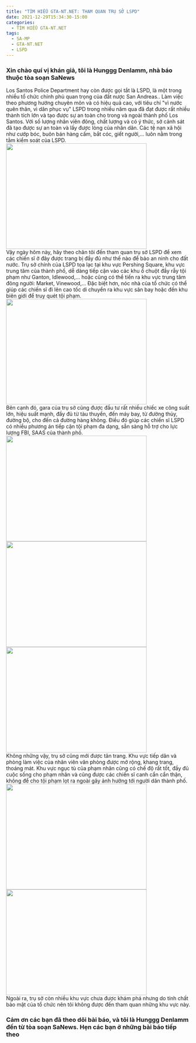 ```yaml
---
title: "TÌM HIỂU GTA-NT.NET: THAM QUAN TRỤ SỞ LSPD"
date: 2021-12-29T15:34:30-15:00
categories:
  - TÌM HIỂU GTA-NT.NET
tags:
  - SA-MP
  - GTA-NT.NET
  - LSPD
---
```

### Xin chào quí vị khán giả, tôi là Hunggg Denlamm, nhà báo thuộc  tòa soạn SaNews
Los Santos Police Department hay còn được gọi tắt là LSPD, là một trong nhiều tổ chức chính phủ quan trọng của đất nược San Andreas.. Làm việc theo phương hướng chuyên môn và có hiệu quả cao, với tiêu chí "vì nước quên thân, vì dân phục vụ" LSPD trong nhiều năm qua đã đạt được rất nhiều thành tích lớn và tạo được sự an toàn cho trong và ngoài thành phố Los Santos. Với số lượng nhân viên đông, chất lượng và có ý thức, sở cảnh sát đã tạo được sự an toàn và lấy được lòng của nhân dân. Các tệ nạn xã hội như cướp bóc, buôn bán hàng cấm, bắt cóc, giết người,... luôn nằm trong tằm kiểm soát của LSPD.
<br />
<img src="https://raw.githubusercontent.com/nguyendang-dat/sanews-theme/master/assets/images/post/tham-quan-lspd/sa-mp-014.png" width="384" height="288">
<br />
Vậy ngày hôm này, hãy theo chân tôi đến tham quan trụ sở LSPD để xem các chiến sĩ ở đây được trang bị đầy đủ như thế nào để bảo an ninh cho đất nước. Trụ sở chính của LSPD tọa lạc tại khu vực Pershing Square, khu vực trung tâm của thành phố, dễ dàng tiếp cận vào các khu ổ chuột đầy rẫy tội phạm như Ganton, Idlewood,… hoặc cũng có thể tiến ra khu vực trung tâm đông người: Market, Vinewood,… Đặc biệt hơn, nóc nhà của tổ chức có thể giúp các chiến sĩ đi lên cao tốc di chuyển ra khu vực sân bay hoặc đến khu biên giới để truy quét tội phạm.
<br />
<img src="https://raw.githubusercontent.com/nguyendang-dat/sanews-theme/master/assets/images/post/tham-quan-lspd/sa-mp-004.png" width="384" height="288">
<br />
Bên cạnh đó, gara của trụ sở cũng được đầu tư rất nhiều chiếc xe công suất lớn, hiệu suất mạnh, đầy đủ từ tàu thuyền, đến máy bay, từ đường thủy, đường bộ, cho đến cả đường hàng không. Điều đó giúp các chiến sĩ LSPD có nhiều phương án tiếp cận tội phạm đa dạng, sẵn sàng hỗ trợ cho lực lượng FBI, SAAS của thành phố.
<br />
<img src="https://raw.githubusercontent.com/nguyendang-dat/sanews-theme/master/assets/images/post/tham-quan-lspd/sa-mp-006.png" width="384" height="288">
<img src="https://raw.githubusercontent.com/nguyendang-dat/sanews-theme/master/assets/images/post/tham-quan-lspd/sa-mp-005.png" width="384" height="288">
<img src="https://raw.githubusercontent.com/nguyendang-dat/sanews-theme/master/assets/images/post/tham-quan-lspd/sa-mp-012.png" width="384" height="288">
<br />
Không những vậy, trụ sở cũng mới được tân trang. Khu vực tiếp dân và phòng làm việc của nhân viên văn phòng được mở rộng, khang trang, thoáng mát. Khu vực ngục tù của phạm nhân cũng có chế độ rất tốt, đầy đủ cuộc sống cho phạm nhân và cũng được các chiến sĩ canh cẩn cẩn thận, không để cho tội phạm lọt ra ngoài gây ảnh hưởng tới người dân thành phố.
<br />
<img src="https://raw.githubusercontent.com/nguyendang-dat/sanews-theme/master/assets/images/post/tham-quan-lspd/sa-mp-008.png" width="384" height="288">
<img src="https://raw.githubusercontent.com/nguyendang-dat/sanews-theme/master/assets/images/post/tham-quan-lspd/sa-mp-009.png" width="384" height="288">
<br />
Ngoài ra, trụ sở còn nhiều khu vực chưa được khám phá nhưng do tính chất bảo mật của tổ chức nên tôi không được đến tham quan những khu vực này.
### Cảm ơn các bạn đã theo dõi bài báo, và tôi là Hunggg Denlamm đến từ tòa soạn SaNews. Hẹn các bạn ở những bài báo tiếp theo
